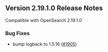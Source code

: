 ## Version 2.19.1.0 Release Notes

Compatible with OpenSearch 2.19.1.0

### Bug Fixes

* bump logback to 1.5.16 ([#1905](https://github.com/opensearch-project/observability/pull/1905))

